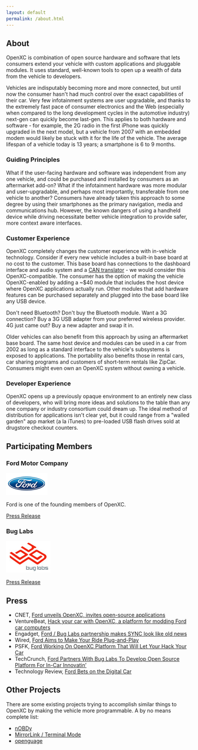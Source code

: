 ```yaml
---
layout: default
permalink: /about.html
---
```


## About

OpenXC is combination of open source hardware and software that lets consumers
extend your vehicle with custom applications and pluggable modules. It uses
standard, well-known tools to open up a wealth of data from the vehicle to
developers.

Vehicles are indisputably becoming more and more connected, but until now the
consumer hasn't had much control over the exact capabilities of their car. Very
few infotainment systems are user upgradable, and thanks to the extremely fast
pace of consumer electronics and the Web (especially when compared to the long
development cycles in the automotive industry) next-gen can quickly become
last-gen. This applies to both hardware and software - for example, the 2G radio
in the first iPhone was quickly upgraded in the next model, but a vehicle from
2007 with an embedded modem would likely be stuck with it for the life of the
vehicle. The average lifespan of a vehicle today is 13 years; a smartphone is 6
to 9 months.

### Guiding Principles

What if the user-facing hardware and software was independent from any one
vehicle, and could be purchased and installed by consumers as an aftermarket
add-on? What if the infotainment hardware was more modular and user-upgradable,
and perhaps most importantly, transferable from one vehicle to another?
Consumers have already taken this approach to some degree by using their
smartphones as the primary navigation, media and communications hub. However,
the known dangers of using a handheld device while driving necessitate better
vehicle integration to provide safer, more context aware interfaces.

### Customer Experience

OpenXC completely changes the customer experience with in-vehicle technology.
Consider if every new vehicle includes a built-in base board at no cost to the
customer. This base board has connections to the dashboard interface and audio
system and a [CAN translator](/developers/vehicle-interface/hardware.html) - we
would consider this OpenXC-compatible. The consumer has the option of making the
vehicle OpenXC-enabled by adding a ~$40 module that includes the host device
where OpenXC applications actually run. Other modules that add hardware features
can be purchased separately and plugged into the base board like any USB device.

Don't need Bluetooth? Don't buy the Bluetooth module. Want a 3G connection? Buy
a 3G USB adapter from your preferred wireless provider. 4G just came out? Buy a
new adapter and swap it in.

Older vehicles can also benefit from this approach by using an aftermarket base
board. The same host device and modules can be used in a car from 2002 as long
as a standard interface to the vehicle's subsystems is exposed to applications.
The portability also benefits those in rental cars, car sharing programs and
customers of short-term rentals like ZipCar. Consumers might even own an OpenXC
system without owning a vehicle.

### Developer Experience

OpenXC opens up a previously opaque environment to an entirely new class of
developers, who will bring more ideas and solutions to the table than any one
company or industry consortium could dream up. The ideal method of distribution
for applications isn't clear yet, but it could range from a "walled garden" app
market (a la iTunes) to pre-loaded USB flash drives sold at drugstore checkout
counters.

## Participating Members

### Ford Motor Company

![Ford Logo](/images/ford-oval.png)

Ford is one of the founding members of OpenXC.

[Press Release](http://corporate.ford.com/news-center/press-releases-detail/pr-ford-and-bug-labs-develop-35245)

### Bug Labs

![Bug Labs Logo](/images/buglabs.jpg)

[Press Release](http://www.buglabs.net/ford-buglabs)

## Press

* CNET, [Ford unveils OpenXC, invites open-source applications](http://news.cnet.com/8301-13772_3-20104962-52/ford-unveils-openxc-invites-open-source-applications/)
* VentureBeat, [Hack your car with OpenXC, a platform for modding Ford car computers](http://venturebeat.com/2011/09/12/hack-your-car-with-openxc-platform-for-modding-ford-car-computers/")
* Engadget, [Ford / Bug Labs partnership makes SYNC look like old news](http://www.engadget.com/2011/09/12/ford-bug-labs-partnership-makes-sync-look-like-old-news/)
* Wired, [Ford Aims to Make Your Ride Plug-and-Play](http://www.wired.com/autopia/2011/09/ford-research-car-apps/)
* PSFK, [Ford Working On OpenXC Platform That Will Let Your Hack Your Car](http://www.psfk.com/2011/09/ford-working-on-openxc-platform-that-will-let-your-hack-your-car.html#ixzz1cUD4byg0)
* TechCrunch, [Ford Partners With Bug Labs To Develop Open Source Platform For In-Car Innovatin’](http://techcrunch.com/2011/09/12/ford-partners-with-bug-labs-to-develop-open-source-platform-for-in-car-innovatin/)
* Technology Review, [Ford Bets on the Digital Car](http://www.technologyreview.com/business/39413/page4/)

## Other Projects

There are some existing projects trying to accomplish similar things to OpenXC
by making the vehicle more programmable. A by no means complete list:

* [nOBDy](http://nobdy.wikia.com/wiki/Nobdy_Wiki)
* [MirrorLink / Terminal Mode](http://www.terminalmode.org/)
* [openguage](http://code.google.com/p/opengauge/)
